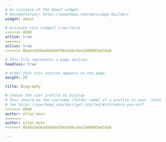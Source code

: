 ```yaml
---
# An instance of the About widget.
# Documentation: https://wowchemy.com/docs/page-builder/
widget: about

# Activate this widget? true/false
<<<<<<< HEAD
active: true 
=======
active: true
>>>>>>> 0ba6ca936ad56d4e708cbd9c4ae1b00893ed3da8

# This file represents a page section.
headless: true

# Order that this section appears on the page.
weight: 20

title: Biography

# Choose the user profile to display
# This should be the username (folder name) of a profile in your `content/authors/` folder.
# See https://wowchemy.com/docs/get-started/#introduce-yourself
<<<<<<< HEAD
author: ellen_moss 
=======
author: ellen_moss
>>>>>>> 0ba6ca936ad56d4e708cbd9c4ae1b00893ed3da8

---
```

